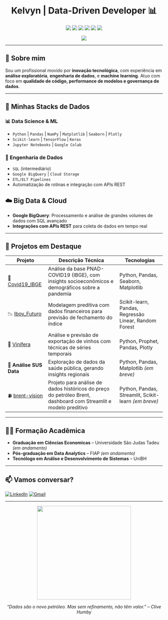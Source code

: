 <h1 align="center">Kelvyn | Data-Driven Developer 📊</h1>

<p align="center">
  <img src="https://img.shields.io/badge/Python-3776AB?style=for-the-badge&logo=python&logoColor=white"/>
  <img src="https://img.shields.io/badge/SQL-025E8C?style=for-the-badge&logo=postgresql&logoColor=white"/>
  <img src="https://img.shields.io/badge/BigQuery-4285F4?style=for-the-badge&logo=google-cloud&logoColor=white"/>
  <img src="https://img.shields.io/badge/Pandas-150458?style=for-the-badge&logo=pandas&logoColor=white"/>
  <img src="https://img.shields.io/badge/Scikit--Learn-F7931E?style=for-the-badge&logo=scikit-learn&logoColor=white"/>
  <img src="https://img.shields.io/badge/TensorFlow-FF6F00?style=for-the-badge&logo=tensorflow&logoColor=white"/>
</p>



<p align="center">
  <img src="https://readme-typing-svg.demolab.com/?lines=Transformando+dados+em+decisões;Construindo+modelos+inteligentes;Explorando+Big+Data+com+eficiência;Desenvolvendo+soluções+analíticas!" />
</p>



---

## 🧠 Sobre mim

Sou um profissional movido por **inovação tecnológica**, com experiência em **análise exploratória**, **engenharia de dados**, e **machine learning**. Atuo com foco  em **qualidade de código, performance de modelos e governança de dados**.  

---

## 🚀 Minhas Stacks de Dados

### 📊 Data Science & ML
- `Python` | `Pandas` | `NumPy` | `Matplotlib` | `Seaborn` | `Plotly`
- `Scikit-learn` | `TensorFlow` | `Keras`
- `Jupyter Notebooks` | `Google Colab`

### 🧱 Engenharia de Dados
- `SQL` (intermediário)  
- `Google BigQuery` | `Cloud Storage` 
- `ETL/ELT Pipelines` 
- Automatização de rotinas e integração com APIs REST

## ☁️ Big Data & Cloud

- **Google BigQuery**: Processamento e análise de grandes volumes de dados com SQL avançado
- **Integrações com APIs REST** para coleta de dados em tempo real

---

## 📂 Projetos em Destaque

| Projeto | Descrição Técnica | Tecnologias |
|--------|-------------------|-------------|
| 🤠 [Covid19_IBGE](https://github.com/Data-Analitycs-Pos-Tech-Fiap/covid19_ibge) | Análise da base PNAD-COVID19 (IBGE), com insights socioeconômicos e demográficos sobre a pandemia | Python, Pandas, Seaborn, Matplotlib |
| 📉 [Ibov_Futuro](https://github.com/Data-Analitycs-Pos-Tech-Fiap/Ibovespa-futuro) | Modelagem preditiva com dados financeiros para previsão de fechamento do índice | Scikit-learn, Pandas, Regressão Linear, Random Forest |
| 🍇 [Vinifera](https://github.com/Data-Analitycs-Pos-Tech-Fiap/Vinifera) | Análise e previsão de exportação de vinhos com técnicas de séries temporais | Python, Prophet, Pandas, Plotly |
| 🏥 **Análise SUS Data** | Exploração de dados da saúde pública, gerando insights regionais | Python, Pandas, Matplotlib *(em breve)* |
| ⛽ [brent-vision](https://github.com/Data-Analitycs-Pos-Tech-Fiap/brent-vision) | Projeto para análise de dados históricos do preço do petróleo Brent, dashboard com Streamlit e modelo preditivo | Python, Pandas, Streamlit, Scikit-learn *(em breve)* |




---

## 👨‍🎓 Formação Acadêmica

- **Graduação em Ciências Economicas** – Universidade São Judas Tadeu *(em andamento)*
- **Pós-graduação em  Data Analytics** – FIAP *(em andamento)*
- **Tecnólogo em Análise e Desenvolvimento de Sistemas** – UniBH

---

## 📫 Vamos conversar?

[![LinkedIn](https://img.shields.io/badge/LinkedIn-0A66C2?style=flat&logo=linkedin&logoColor=white)](https://www.linkedin.com/in/kelvyncandido/)  [![Gmail](https://img.shields.io/badge/Gmail-D14836?style=flat&logo=gmail&logoColor=white)](mailto:kelvyn.candido@gmail.com)


---

<p align="center">
  <img src="https://media.giphy.com/media/qgQUggAC3Pfv687qPC/giphy.gif" width="300px"/>
</p>

<p align="center"><i>“Dados são o novo petróleo. Mas sem refinamento, não têm valor.” – Clive Humby</i></p>

